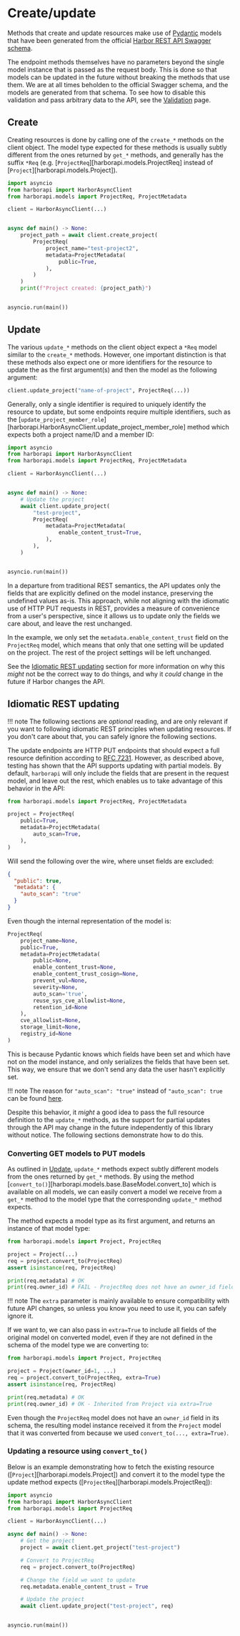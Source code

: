 # Create/update

Methods that create and update resources make use of [Pydantic](https://docs.pydantic.dev/) models that have been generated from the official [Harbor REST API Swagger schema](https://github.com/goharbor/harbor/blob/main/api/v2.0/swagger.yaml).

The endpoint methods themselves have no parameters beyond the single model instance that is passed as the request body. This is done so that models can be updated in the future without breaking the methods that use them. We are at all times beholden to the official Swagger schema, and the models are generated from that schema. To see how to disable this validation and pass arbitrary data to the API, see the [Validation](./validation.md/#validation) page.

## Create

Creating resources is done by calling one of the `create_*` methods on the client object. The model type expected for these methods is usually subtly different from the ones returned by `get_*` methods, and generally has the suffix `*Req` (e.g. [`ProjectReq`][harborapi.models.ProjectReq] instead of [`Project`][harborapi.models.Project]).

```python
import asyncio
from harborapi import HarborAsyncClient
from harborapi.models import ProjectReq, ProjectMetadata

client = HarborAsyncClient(...)


async def main() -> None:
    project_path = await client.create_project(
        ProjectReq(
            project_name="test-project2",
            metadata=ProjectMetadata(
                public=True,
            ),
        )
    )
    print(f"Project created: {project_path}")


asyncio.run(main())
```

## Update

The various `update_*` methods on the client object expect a `*Req` model similar to the `create_*` methods. However, one important distinction is that these methods also expect one or more identifiers for the resource to update the as the first argument(s) and then the model as the following argument:

```py
client.update_project("name-of-project", ProjectReq(...))
```

Generally, only a single identifier is required to uniquely identify the resource to update, but some endpoints require multiple identifiers, such as the [`update_project_member_role`][harborapi.HarborAsyncClient.update_project_member_role] method which expects both a project name/ID and a member ID:

```py
import asyncio
from harborapi import HarborAsyncClient
from harborapi.models import ProjectReq, ProjectMetadata

client = HarborAsyncClient(...)


async def main() -> None:
    # Update the project
    await client.update_project(
        "test-project",
        ProjectReq(
            metadata=ProjectMetadata(
                enable_content_trust=True,
            ),
        ),
    )


asyncio.run(main())
```

In a departure from traditional REST semantics, the API updates only the fields that are explicitly defined on the model instance, preserving the undefined values as-is. This approach, while not aligning with the idiomatic use of HTTP PUT requests in REST, provides a measure of convenience from a user's perspective, since it allows us to update only the fields we care about, and leave the rest unchanged.

In the example, we only set the `metadata.enable_content_trust` field on the `ProjectReq` model, which means that only that one setting will be updated on the project. The rest of the project settings will be left unchanged.

See the [Idiomatic REST updating](#idiomatic-rest-updating) section for more information on why this _might_ not be the correct way to do things, and why it _could_ change in the future if Harbor changes the API.

## Idiomatic REST updating


!!! note
    The following sections are _optional_ reading, and are only relevant if you want to following idiomatic REST principles when updating resources. If you don't care about that, you can safely ignore the following sections.

The update endpoints are HTTP PUT endpoints that should expect a full resource definition according to [RFC 7231](https://datatracker.ietf.org/doc/html/rfc7231#section-4.3.4). However, as described above, testing has shown that the API supports updating with partial models. By default, `harborapi` will only include the fields that are present in the request model, and leave out the rest, which enables us to take advantage of this behavior in the API:

```py
from harborapi.models import ProjectReq, ProjectMetadata

project = ProjectReq(
    public=True,
    metadata=ProjectMetadata(
        auto_scan=True,
    ),
)
```

Will send the following over the wire, where unset fields are excluded:

```json
{
  "public": true,
  "metadata": {
    "auto_scan": "true"
  }
}
```

Even though the internal representation of the model is:

```py
ProjectReq(
    project_name=None,
    public=True,
    metadata=ProjectMetadata(
        public=None,
        enable_content_trust=None,
        enable_content_trust_cosign=None,
        prevent_vul=None,
        severity=None,
        auto_scan='true',
        reuse_sys_cve_allowlist=None,
        retention_id=None
    ),
    cve_allowlist=None,
    storage_limit=None,
    registry_id=None
)
```

This is because Pydantic knows which fields have been set and which have not on the model instance, and only serializes the fields that have been set. This way, we ensure that we don't send any data the user hasn't explicitly set.

!!! note
    The reason for `"auto_scan": "true"` instead of `"auto_scan": true` can be found [here](../../models/#string-fields-with-true-and-false-values-in-api-spec).

Despite this behavior, it _might_ a good idea to pass the full resource definition to the `update_*` methods, as the support for partial updates through the API may change in the future independently of this library without notice. The following sections demonstrate how to do this.


### Converting GET models to PUT models

As outlined in [Update](#update), `update_*` methods expect subtly different models from the ones returned by `get_*` methods. By using the method [`convert_to()`][harborapi.models.base.BaseModel.convert_to] which is available on all models, we can easily convert a model we receive from a `get_*` method to the model type that the corresponding `update_*` method expects.

The method expects a model type as its first argument, and returns an instance of that model type:

```py
from harborapi.models import Project, ProjectReq

project = Project(...)
req = project.convert_to(ProjectReq)
assert isinstance(req, ProjectReq)

print(req.metadata) # OK
print(req.owner_id) # FAIL - ProjectReq does not have an owner_id field
```

!!! note
    The `extra` parameter is mainly available to ensure compatibility with future API changes, so unless you know you need to use it, you can safely ignore it.

If we want to, we can also pass in `extra=True` to include all fields of the original model on converted model, even if they are not defined in the schema of the model type we are converting to:

```py hl_lines="4"
from harborapi.models import Project, ProjectReq

project = Project(owner_id=1, ...)
req = project.convert_to(ProjectReq, extra=True)
assert isinstance(req, ProjectReq)

print(req.metadata) # OK
print(req.owner_id) # OK - Inherited from Project via extra=True
```

Even though the `ProjectReq` model does not have an `owner_id` field in its schema, the resulting model instance received it from the `Project` model that it was converted from because we used `convert_to(..., extra=True)`.

### Updating a resource using `convert_to()`

Below is an example demonstrating how to fetch the existing resource ([`Project`][harborapi.models.Project]) and convert it to the model type the update method expects ([`ProjectReq`][harborapi.models.ProjectReq]):

```py
import asyncio
from harborapi import HarborAsyncClient
from harborapi.models import ProjectReq

client = HarborAsyncClient(...)

async def main() -> None:
    # Get the project
    project = await client.get_project("test-project")

    # Convert to ProjectReq
    req = project.convert_to(ProjectReq)

    # Change the field we want to update
    req.metadata.enable_content_trust = True

    # Update the project
    await client.update_project("test-project", req)


asyncio.run(main())
```

[^1]: You can defend this behavior with certain interpretations of this quote from the RFC: *"When a PUT
   representation is inconsistent with the target resource, the origin
   server SHOULD either make them consistent, by transforming the
   representation or changing the resource configuration [...]"*. However, this implicit behavior is not documented anywhere by Harbor, so we have no way of knowing if it is intentional or not.
